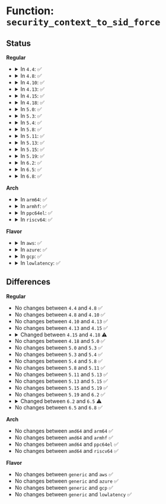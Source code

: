 # Function: <code>security_context_to_sid_force</code>

## Status
<b>Regular</b>
<ul>
<li>
<details>
<summary>In <code>4.4</code>: ✅</summary>

```c
int security_context_to_sid_force(const char *scontext, u32 scontext_len, u32 *sid);
```

**Collision:** Unique Global

**Inline:** No

**Transformation:** False

**Instances:**

```
In security/selinux/ss/services.c (ffffffff813584d0)
Location: security/selinux/ss/services.c:1506
Inline: False
Direct callers:
  - security/selinux/hooks.c:selinux_inode_post_setxattr
  - security/selinux/hooks.c:selinux_setprocattr
  - security/selinux/hooks.c:selinux_inode_setxattr
```
**Symbols:**

```
ffffffff813584d0-ffffffff813584ee: security_context_to_sid_force (STB_GLOBAL)
```
</details>
</li>
<li>
<details>
<summary>In <code>4.8</code>: ✅</summary>

```c
int security_context_to_sid_force(const char *scontext, u32 scontext_len, u32 *sid);
```

**Collision:** Unique Global

**Inline:** No

**Transformation:** False

**Instances:**

```
In security/selinux/ss/services.c (ffffffff8138e420)
Location: security/selinux/ss/services.c:1500
Inline: False
Direct callers:
  - security/selinux/hooks.c:selinux_setprocattr
  - security/selinux/hooks.c:selinux_inode_post_setxattr
  - security/selinux/hooks.c:selinux_inode_setxattr
```
**Symbols:**

```
ffffffff8138e420-ffffffff8138e43e: security_context_to_sid_force (STB_GLOBAL)
```
</details>
</li>
<li>
<details>
<summary>In <code>4.10</code>: ✅</summary>

```c
int security_context_to_sid_force(const char *scontext, u32 scontext_len, u32 *sid);
```

**Collision:** Unique Global

**Inline:** No

**Transformation:** False

**Instances:**

```
In security/selinux/ss/services.c (ffffffff813a5040)
Location: security/selinux/ss/services.c:1500
Inline: False
Direct callers:
  - security/selinux/hooks.c:selinux_setprocattr
  - security/selinux/hooks.c:selinux_inode_post_setxattr
  - security/selinux/hooks.c:selinux_inode_setxattr
```
**Symbols:**

```
ffffffff813a5040-ffffffff813a505e: security_context_to_sid_force (STB_GLOBAL)
```
</details>
</li>
<li>
<details>
<summary>In <code>4.13</code>: ✅</summary>

```c
int security_context_to_sid_force(const char *scontext, u32 scontext_len, u32 *sid);
```

**Collision:** Unique Global

**Inline:** No

**Transformation:** False

**Instances:**

```
In security/selinux/ss/services.c (ffffffff813bb9f0)
Location: security/selinux/ss/services.c:1512
Inline: False
Direct callers:
  - security/selinux/hooks.c:selinux_setprocattr
  - security/selinux/hooks.c:selinux_inode_post_setxattr
  - security/selinux/hooks.c:selinux_inode_setxattr
```
**Symbols:**

```
ffffffff813bb9f0-ffffffff813bba0e: security_context_to_sid_force (STB_GLOBAL)
```
</details>
</li>
<li>
<details>
<summary>In <code>4.15</code>: ✅</summary>

```c
int security_context_to_sid_force(const char *scontext, u32 scontext_len, u32 *sid);
```

**Collision:** Unique Global

**Inline:** No

**Transformation:** False

**Instances:**

```
In security/selinux/ss/services.c (ffffffff813e1b60)
Location: security/selinux/ss/services.c:1515
Inline: False
Direct callers:
  - security/selinux/hooks.c:selinux_setprocattr
  - security/selinux/hooks.c:selinux_inode_post_setxattr
  - security/selinux/hooks.c:selinux_inode_setxattr
```
**Symbols:**

```
ffffffff813e1b60-ffffffff813e1b7e: security_context_to_sid_force (STB_GLOBAL)
```
</details>
</li>
<li>
<details>
<summary>In <code>4.18</code>: ✅</summary>

```c
int security_context_to_sid_force(struct selinux_state *state, const char *scontext, u32 scontext_len, u32 *sid);
```

**Collision:** Unique Global

**Inline:** No

**Transformation:** False

**Instances:**

```
In security/selinux/ss/services.c (ffffffff814121c0)
Location: security/selinux/ss/services.c:1564
Inline: False
Direct callers:
  - security/selinux/hooks.c:selinux_setprocattr
  - security/selinux/hooks.c:selinux_inode_post_setxattr
  - security/selinux/hooks.c:selinux_inode_setxattr
```
**Symbols:**

```
ffffffff814121c0-ffffffff814121ed: security_context_to_sid_force (STB_GLOBAL)
```
</details>
</li>
<li>
<details>
<summary>In <code>5.0</code>: ✅</summary>

```c
int security_context_to_sid_force(struct selinux_state *state, const char *scontext, u32 scontext_len, u32 *sid);
```

**Collision:** Unique Global

**Inline:** No

**Transformation:** False

**Instances:**

```
In security/selinux/ss/services.c (ffffffff8142e6e0)
Location: security/selinux/ss/services.c:1557
Inline: False
Direct callers:
  - security/selinux/hooks.c:selinux_setprocattr
  - security/selinux/hooks.c:selinux_inode_post_setxattr
  - security/selinux/hooks.c:selinux_inode_setxattr
```
**Symbols:**

```
ffffffff8142e6e0-ffffffff8142e70d: security_context_to_sid_force (STB_GLOBAL)
```
</details>
</li>
<li>
<details>
<summary>In <code>5.3</code>: ✅</summary>

```c
int security_context_to_sid_force(struct selinux_state *state, const char *scontext, u32 scontext_len, u32 *sid);
```

**Collision:** Unique Global

**Inline:** No

**Transformation:** False

**Instances:**

```
In security/selinux/ss/services.c (ffffffff8145c060)
Location: security/selinux/ss/services.c:1567
Inline: False
Direct callers:
  - security/selinux/hooks.c:selinux_setprocattr
  - security/selinux/hooks.c:selinux_inode_post_setxattr
  - security/selinux/hooks.c:selinux_inode_setxattr
```
**Symbols:**

```
ffffffff8145c060-ffffffff8145c08d: security_context_to_sid_force (STB_GLOBAL)
```
</details>
</li>
<li>
<details>
<summary>In <code>5.4</code>: ✅</summary>

```c
int security_context_to_sid_force(struct selinux_state *state, const char *scontext, u32 scontext_len, u32 *sid);
```

**Collision:** Unique Global

**Inline:** No

**Transformation:** False

**Instances:**

```
In security/selinux/ss/services.c (ffffffff81475e10)
Location: security/selinux/ss/services.c:1567
Inline: False
Direct callers:
  - security/selinux/hooks.c:selinux_setprocattr
  - security/selinux/hooks.c:selinux_inode_post_setxattr
  - security/selinux/hooks.c:selinux_inode_setxattr
```
**Symbols:**

```
ffffffff81475e10-ffffffff81475e3d: security_context_to_sid_force (STB_GLOBAL)
```
</details>
</li>
<li>
<details>
<summary>In <code>5.8</code>: ✅</summary>

```c
int security_context_to_sid_force(struct selinux_state *state, const char *scontext, u32 scontext_len, u32 *sid);
```

**Collision:** Unique Global

**Inline:** No

**Transformation:** False

**Instances:**

```
In security/selinux/ss/services.c (ffffffff814cb5d0)
Location: security/selinux/ss/services.c:1610
Inline: False
Direct callers:
  - security/selinux/hooks.c:selinux_setprocattr
  - security/selinux/hooks.c:selinux_inode_post_setxattr
  - security/selinux/hooks.c:selinux_inode_setxattr
```
**Symbols:**

```
ffffffff814cb5d0-ffffffff814cb5eb: security_context_to_sid_force (STB_GLOBAL)
```
</details>
</li>
<li>
<details>
<summary>In <code>5.11</code>: ✅</summary>

```c
int security_context_to_sid_force(struct selinux_state *state, const char *scontext, u32 scontext_len, u32 *sid);
```

**Collision:** Unique Global

**Inline:** No

**Transformation:** False

**Instances:**

```
In security/selinux/ss/services.c (ffffffff814e8de0)
Location: security/selinux/ss/services.c:1629
Inline: False
Direct callers:
  - security/selinux/hooks.c:selinux_setprocattr
  - security/selinux/hooks.c:selinux_inode_post_setxattr
  - security/selinux/hooks.c:selinux_inode_setxattr
```
**Symbols:**

```
ffffffff814e8de0-ffffffff814e8dfb: security_context_to_sid_force (STB_GLOBAL)
```
</details>
</li>
<li>
<details>
<summary>In <code>5.13</code>: ✅</summary>

```c
int security_context_to_sid_force(struct selinux_state *state, const char *scontext, u32 scontext_len, u32 *sid);
```

**Collision:** Unique Global

**Inline:** No

**Transformation:** False

**Instances:**

```
In security/selinux/ss/services.c (ffffffff814ef710)
Location: security/selinux/ss/services.c:1641
Inline: False
Direct callers:
  - security/selinux/hooks.c:selinux_setprocattr
  - security/selinux/hooks.c:selinux_inode_post_setxattr
  - security/selinux/hooks.c:selinux_inode_setxattr
```
**Symbols:**

```
ffffffff814ef710-ffffffff814ef72b: security_context_to_sid_force (STB_GLOBAL)
```
</details>
</li>
<li>
<details>
<summary>In <code>5.15</code>: ✅</summary>

```c
int security_context_to_sid_force(struct selinux_state *state, const char *scontext, u32 scontext_len, u32 *sid);
```

**Collision:** Unique Global

**Inline:** No

**Transformation:** False

**Instances:**

```
In security/selinux/ss/services.c (ffffffff81549a40)
Location: security/selinux/ss/services.c:1647
Inline: False
Direct callers:
  - security/selinux/hooks.c:selinux_setprocattr
  - security/selinux/hooks.c:selinux_inode_post_setxattr
  - security/selinux/hooks.c:selinux_inode_setxattr
```
**Symbols:**

```
ffffffff81549a40-ffffffff81549a5b: security_context_to_sid_force (STB_GLOBAL)
```
</details>
</li>
<li>
<details>
<summary>In <code>5.19</code>: ✅</summary>

```c
int security_context_to_sid_force(struct selinux_state *state, const char *scontext, u32 scontext_len, u32 *sid);
```

**Collision:** Unique Global

**Inline:** No

**Transformation:** False

**Instances:**

```
In security/selinux/ss/services.c (ffffffff815e27a0)
Location: security/selinux/ss/services.c:1646
Inline: False
Direct callers:
  - security/selinux/hooks.c:selinux_setprocattr
  - security/selinux/hooks.c:selinux_inode_post_setxattr
  - security/selinux/hooks.c:selinux_inode_setxattr
```
**Symbols:**

```
ffffffff815e27a0-ffffffff815e27cd: security_context_to_sid_force (STB_GLOBAL)
```
</details>
</li>
<li>
<details>
<summary>In <code>6.2</code>: ✅</summary>

```c
int security_context_to_sid_force(struct selinux_state *state, const char *scontext, u32 scontext_len, u32 *sid);
```

**Collision:** Unique Global

**Inline:** No

**Transformation:** False

**Instances:**

```
In security/selinux/ss/services.c (ffffffff81691560)
Location: security/selinux/ss/services.c:1640
Inline: False
Direct callers:
  - security/selinux/hooks.c:selinux_setprocattr
  - security/selinux/hooks.c:selinux_inode_post_setxattr
  - security/selinux/hooks.c:selinux_inode_setxattr
```
**Symbols:**

```
ffffffff81691560-ffffffff8169158d: security_context_to_sid_force (STB_GLOBAL)
```
</details>
</li>
<li>
<details>
<summary>In <code>6.5</code>: ✅</summary>

```c
int security_context_to_sid_force(const char *scontext, u32 scontext_len, u32 *sid);
```

**Collision:** Unique Global

**Inline:** No

**Transformation:** False

**Instances:**

```
In security/selinux/ss/services.c (ffffffff816c9af0)
Location: security/selinux/ss/services.c:1619
Inline: False
Direct callers:
  - security/selinux/hooks.c:selinux_setprocattr
  - security/selinux/hooks.c:selinux_inode_post_setxattr
  - security/selinux/hooks.c:selinux_inode_setxattr
```
**Symbols:**

```
ffffffff816c9af0-ffffffff816c9b20: security_context_to_sid_force (STB_GLOBAL)
```
</details>
</li>
<li>
<details>
<summary>In <code>6.8</code>: ✅</summary>

```c
int security_context_to_sid_force(const char *scontext, u32 scontext_len, u32 *sid);
```

**Collision:** Unique Global

**Inline:** No

**Transformation:** False

**Instances:**

```
In security/selinux/ss/services.c (ffffffff81706700)
Location: security/selinux/ss/services.c:1630
Inline: False
Direct callers:
  - security/selinux/hooks.c:selinux_lsm_setattr
  - security/selinux/hooks.c:selinux_inode_post_setxattr
  - security/selinux/hooks.c:selinux_inode_setxattr
```
**Symbols:**

```
ffffffff81706700-ffffffff81706730: security_context_to_sid_force (STB_GLOBAL)
```
</details>
</li>
</ul>
<b>Arch</b>
<ul>
<li>
<details>
<summary>In <code>arm64</code>: ✅</summary>

```c
int security_context_to_sid_force(struct selinux_state *state, const char *scontext, u32 scontext_len, u32 *sid);
```

**Collision:** Unique Global

**Inline:** No

**Transformation:** False

**Instances:**

```
In security/selinux/ss/services.c (ffff800010565660)
Location: security/selinux/ss/services.c:1567
Inline: False
Direct callers:
  - security/selinux/hooks.c:selinux_setprocattr
  - security/selinux/hooks.c:selinux_inode_post_setxattr
  - security/selinux/hooks.c:selinux_inode_setxattr
```
**Symbols:**

```
ffff800010565660-ffff8000105656bc: security_context_to_sid_force (STB_GLOBAL)
```
</details>
</li>
<li>
<details>
<summary>In <code>armhf</code>: ✅</summary>

```c
int security_context_to_sid_force(struct selinux_state *state, const char *scontext, u32 scontext_len, u32 *sid);
```

**Collision:** Unique Global

**Inline:** No

**Transformation:** False

**Instances:**

```
In security/selinux/ss/services.c (c0719f40)
Location: security/selinux/ss/services.c:1567
Inline: False
Direct callers:
  - security/selinux/hooks.c:selinux_setprocattr
  - security/selinux/hooks.c:selinux_inode_post_setxattr
  - security/selinux/hooks.c:selinux_inode_setxattr
```
**Symbols:**

```
c0719f40-c0719f78: security_context_to_sid_force (STB_GLOBAL)
```
</details>
</li>
<li>
<details>
<summary>In <code>ppc64el</code>: ✅</summary>

```c
int security_context_to_sid_force(struct selinux_state *state, const char *scontext, u32 scontext_len, u32 *sid);
```

**Collision:** Unique Global

**Inline:** No

**Transformation:** False

**Instances:**

```
In security/selinux/ss/services.c (c0000000006c7f00)
Location: security/selinux/ss/services.c:1567
Inline: False
Direct callers:
  - security/selinux/hooks.c:selinux_setprocattr
  - security/selinux/hooks.c:selinux_inode_post_setxattr
  - security/selinux/hooks.c:selinux_inode_setxattr
```
**Symbols:**

```
c0000000006c7f00-c0000000006c7f38: security_context_to_sid_force (STB_GLOBAL)
```
</details>
</li>
<li>
<details>
<summary>In <code>riscv64</code>: ✅</summary>

```c
int security_context_to_sid_force(struct selinux_state *state, const char *scontext, u32 scontext_len, u32 *sid);
```

**Collision:** Unique Global

**Inline:** No

**Transformation:** False

**Instances:**

```
In security/selinux/ss/services.c (ffffffe0003bbb3e)
Location: security/selinux/ss/services.c:1567
Inline: False
Direct callers:
  - security/selinux/hooks.c:selinux_setprocattr
  - security/selinux/hooks.c:selinux_inode_post_setxattr
  - security/selinux/hooks.c:selinux_inode_setxattr
```
**Symbols:**

```
ffffffe0003bbb3e-ffffffe0003bbb90: security_context_to_sid_force (STB_GLOBAL)
```
</details>
</li>
</ul>
<b>Flavor</b>
<ul>
<li>
<details>
<summary>In <code>aws</code>: ✅</summary>

```c
int security_context_to_sid_force(struct selinux_state *state, const char *scontext, u32 scontext_len, u32 *sid);
```

**Collision:** Unique Global

**Inline:** No

**Transformation:** False

**Instances:**

```
In security/selinux/ss/services.c (ffffffff8146e3f0)
Location: security/selinux/ss/services.c:1567
Inline: False
Direct callers:
  - security/selinux/hooks.c:selinux_setprocattr
  - security/selinux/hooks.c:selinux_inode_post_setxattr
  - security/selinux/hooks.c:selinux_inode_setxattr
```
**Symbols:**

```
ffffffff8146e3f0-ffffffff8146e41d: security_context_to_sid_force (STB_GLOBAL)
```
</details>
</li>
<li>
<details>
<summary>In <code>azure</code>: ✅</summary>

```c
int security_context_to_sid_force(struct selinux_state *state, const char *scontext, u32 scontext_len, u32 *sid);
```

**Collision:** Unique Global

**Inline:** No

**Transformation:** False

**Instances:**

```
In security/selinux/ss/services.c (ffffffff8145ee20)
Location: security/selinux/ss/services.c:1567
Inline: False
Direct callers:
  - security/selinux/hooks.c:selinux_setprocattr
  - security/selinux/hooks.c:selinux_inode_post_setxattr
  - security/selinux/hooks.c:selinux_inode_setxattr
```
**Symbols:**

```
ffffffff8145ee20-ffffffff8145ee4d: security_context_to_sid_force (STB_GLOBAL)
```
</details>
</li>
<li>
<details>
<summary>In <code>gcp</code>: ✅</summary>

```c
int security_context_to_sid_force(struct selinux_state *state, const char *scontext, u32 scontext_len, u32 *sid);
```

**Collision:** Unique Global

**Inline:** No

**Transformation:** False

**Instances:**

```
In security/selinux/ss/services.c (ffffffff8146a490)
Location: security/selinux/ss/services.c:1567
Inline: False
Direct callers:
  - security/selinux/hooks.c:selinux_setprocattr
  - security/selinux/hooks.c:selinux_inode_post_setxattr
  - security/selinux/hooks.c:selinux_inode_setxattr
```
**Symbols:**

```
ffffffff8146a490-ffffffff8146a4bd: security_context_to_sid_force (STB_GLOBAL)
```
</details>
</li>
<li>
<details>
<summary>In <code>lowlatency</code>: ✅</summary>

```c
int security_context_to_sid_force(struct selinux_state *state, const char *scontext, u32 scontext_len, u32 *sid);
```

**Collision:** Unique Global

**Inline:** No

**Transformation:** False

**Instances:**

```
In security/selinux/ss/services.c (ffffffff81481c30)
Location: security/selinux/ss/services.c:1567
Inline: False
Direct callers:
  - security/selinux/hooks.c:selinux_setprocattr
  - security/selinux/hooks.c:selinux_inode_post_setxattr
  - security/selinux/hooks.c:selinux_inode_setxattr
```
**Symbols:**

```
ffffffff81481c30-ffffffff81481c5d: security_context_to_sid_force (STB_GLOBAL)
```
</details>
</li>
</ul>

## Differences
<b>Regular</b>
<ul>
<li>
No changes between <code>4.4</code> and <code>4.8</code> ✅
</li>
<li>
No changes between <code>4.8</code> and <code>4.10</code> ✅
</li>
<li>
No changes between <code>4.10</code> and <code>4.13</code> ✅
</li>
<li>
No changes between <code>4.13</code> and <code>4.15</code> ✅
</li>
<li>
<details>
<summary>Changed between <code>4.15</code> and <code>4.18</code> ⚠️</summary>
<ul>
<li>
<b>Param added. </b>
<code>struct selinux_state *state</code>
</li>
<li>
<b>Param reordered. </b>
<code>scontext, scontext_len, sid</code> ➡️ <code>state, scontext, scontext_len, sid</code>
</li>
</ul>
</details>
</li>
<li>
No changes between <code>4.18</code> and <code>5.0</code> ✅
</li>
<li>
No changes between <code>5.0</code> and <code>5.3</code> ✅
</li>
<li>
No changes between <code>5.3</code> and <code>5.4</code> ✅
</li>
<li>
No changes between <code>5.4</code> and <code>5.8</code> ✅
</li>
<li>
No changes between <code>5.8</code> and <code>5.11</code> ✅
</li>
<li>
No changes between <code>5.11</code> and <code>5.13</code> ✅
</li>
<li>
No changes between <code>5.13</code> and <code>5.15</code> ✅
</li>
<li>
No changes between <code>5.15</code> and <code>5.19</code> ✅
</li>
<li>
No changes between <code>5.19</code> and <code>6.2</code> ✅
</li>
<li>
<details>
<summary>Changed between <code>6.2</code> and <code>6.5</code> ⚠️</summary>
<ul>
<li>
<b>Param removed. </b>
<code>struct selinux_state *state</code>
</li>
<li>
<b>Param reordered. </b>
<code>state, scontext, scontext_len, sid</code> ➡️ <code>scontext, scontext_len, sid</code>
</li>
</ul>
</details>
</li>
<li>
No changes between <code>6.5</code> and <code>6.8</code> ✅
</li>
</ul>
<b>Arch</b>
<ul>
<li>
No changes between <code>amd64</code> and <code>arm64</code> ✅
</li>
<li>
No changes between <code>amd64</code> and <code>armhf</code> ✅
</li>
<li>
No changes between <code>amd64</code> and <code>ppc64el</code> ✅
</li>
<li>
No changes between <code>amd64</code> and <code>riscv64</code> ✅
</li>
</ul>
<b>Flavor</b>
<ul>
<li>
No changes between <code>generic</code> and <code>aws</code> ✅
</li>
<li>
No changes between <code>generic</code> and <code>azure</code> ✅
</li>
<li>
No changes between <code>generic</code> and <code>gcp</code> ✅
</li>
<li>
No changes between <code>generic</code> and <code>lowlatency</code> ✅
</li>
</ul>
